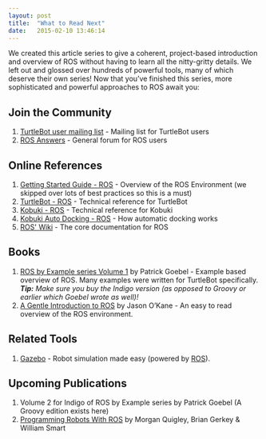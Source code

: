 ```yaml
---
layout: post
title:  "What to Read Next"
date:   2015-02-10 13:46:14
---
```


We created this article series to give a coherent, project-based introduction and overview of ROS without having to learn all the nitty-gritty details. We left out and glossed over hundreds of powerful tools, many of which deserve their own series! Now that you’ve finished this series, more sophisticated and powerful approaches to ROS await you:

## Join the Community

1. [TurtleBot user mailing list](https://groups.google.com/forum/#!forum/ros-sig-turtlebot) - Mailing list for TurtleBot users
2. [ROS Answers](http://answers.ros.org/questions/) - General forum for ROS users

## Online References

1. [Getting Started Guide - ROS](http://wiki.ros.org/ROS/StartGuide) - Overview of the ROS Environment (we skipped over lots of best practices so this is a must)
2. [TurtleBot - ROS](http://wiki.ros.org/Robots/TurtleBot) - Technical reference for TurtleBot
3. [Kobuki - ROS](http://wiki.ros.org/kobuki) - Technical reference for Kobuki
4. [Kobuki Auto Docking - ROS](http://wiki.ros.org/kobuki/Tutorials/Testing%20Automatic%20Docking) - How automatic docking works
5. [ROS' Wiki](http://wiki.ros.org/) - The core documentation for ROS

## Books

1. [ROS by Example series Volume 1](http://www.lulu.com/shop/r-patrick-goebel/ros-by-example-indigo-volume-1/ebook/product-22015937.html) by Patrick Goebel - Example based overview of ROS.  Many examples were written for TurtleBot specifically. ***Tip:** Make sure you buy the Indigo version (as opposed to Groovy or earlier which Goebel wrote as well)!*
2. [A Gentle Introduction to ROS](http://www.amazon.com/Gentle-Introduction-ROS-Jason-OKane/dp/1492143235/ref=sr_1_1?ie=UTF8&qid=1423007544&sr=8-1&keywords=ros+indigo&pebp=1423007546478&peasin=1492143235) by Jason O’Kane - An easy to read overview of the ROS environment.

## Related Tools

1. [Gazebo](http://gazebosim.org/) - Robot simulation made easy (powered by [ROS](http://www.lulu.com/shop/r-patrick-goebel/ros-by-example-volume-2-hydro/ebook/product-21837577.html)).

## Upcoming Publications

1. Volume 2 for Indigo of ROS by Example series by Patrick Goebel (A Groovy edition exists here)
2. [Programming Robots With ROS](http://www.amazon.com/Programming-Robots-ROS-Morgan-Quigley/dp/1449323898/ref=sr_1_fkmr0_3?ie=UTF8&qid=1424369410&sr=8-3-fkmr0&keywords=ROS+indigo) by Morgan Quigley, Brian Gerkey & William Smart